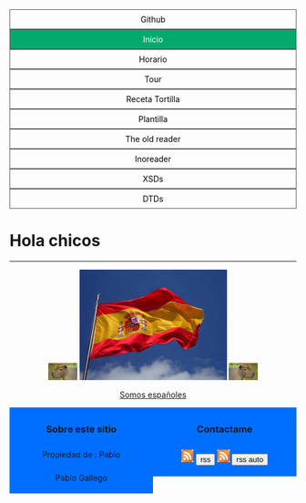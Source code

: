 <html>
<head>
    <title>Mi primera pagina web </title>
</head>
<style>
    ul {
        list-style-type: none;
        margin: 0;
        padding: 0;
        overflow: hidden;
        width: 100%;
        padding-inline-start: 0px;
    }
    li {
        text-align: center;
        border: 1px solid #555;
    }
    li a {
        display: block;
        color: #000;
        padding: 8px 10px;
        text-decoration: none;
    }
    li a.active {
        background-color: #04AA6D;
        color: white;
    }
    li a:hover:not(.active) {
        background-color: #555;
        color: white;
    }
    #pie_pagina {
        text-align: center;
    }
    .bloque_pie {
        float: left;
        width: 50%;
        background-color: rgb(0, 110, 255);
    }
    .bloque_pie h3 {
        padding: 5px 0px;
    }
    .bloque_pie p {
        padding: 5px 0px
    }
</style>
</head>
<body>
    <ul>
        <li><a href="https://pabloning.github.io/LLMM/" class="rss" target="_blank">Github</a></li>
        <li><a class="active" href="index.html" target="_blank">Inicio</a></li>
        <li><a href="Ejercicios_1º_trimestre/tablas/horario.html" target="_blank">Horario</a></li>
        <li><a href="Ejercicios_1º_trimestre/formularios/tour 2.html" target="_blank">Tour</a></li>
        <li><a href="Ejercicios_1º_trimestre/listas/RecetaTortilla.html" target="_blank">Receta Tortilla</a></li>
        <li><a href="Ejercicios_1º_trimestre/plantilla/plantilla.html" target="_blank">Plantilla</a></li>
        <li><a href="https://theoldreader.com/feeds/61dfe9b8fea0e7e9700003b4" target="_blank">The old reader</a></li>
        <li><a href="https://www.inoreader.com/feed/https%3A%2F%2Fpabloning.github.io%2FLLMM%2Frss%2CLLMM.xml" target="_blank">Inoreader</a></li>
        <li><a href="Ejercicios_2º_trimestre/xsd/xsd.html" target="_blank">XSDs</a></li>
        <li><a href="Ejercicios_2º_trimestre/dtd/dtd.html" target="_blank">DTDs</a></li>
        <div class="vacio"></div>
    </ul>
    </div>
    <h1 text-align="center">Hola chicos</h1>
    <hr>
    <!--esto es un salto de línea-->
    <p align="center"><img width=10%; src="img_ind/capibara2.jpg"> 
    <img src="img_ind/imagen.jpg">
    <img width=10%; src="img_ind/capibara.jpg"></p>
    <p align="center"><a href="https://youtu.be/VSkHigX9x1o target="_blank">Somos españoles</a></p>
    <div id="pie_pagina">
        <div class="bloque_pie">
            <h3>Sobre este sitio</h3>
            <p>Propiedad de : Pablo</p>
            <p>Pablo Gallego</p>
        </div>
        <div class="bloque_pie">
            <h3>Contactame</h3>
            <p><a href="rss,LLMM.xml" target="_blank"><img width=8.5%; src="img_ind/rss.jpg"></a>
                <a href="rss,LLMM.xml" target="_blank"><input type="button" value="rss"></a>
                <a href="rss_auto.xml" target="_blank"><img width=8.5%; src="img_ind/rss.jpg"></a>
                <a href="rss_auto.xml" target="_blank"><input type="button" value="rss auto"></a>
            </p>
        </div>
        <div class="vacio"></div>
    </div>
</body>
</html>
